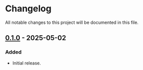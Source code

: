 # Changelog

All notable changes to this project will be documented in this file.

## [0.1.0] - 2025-05-02

### Added

-   Initial release.

[0.1.0]: https://github.com/s77rt/react-native-date-picker/releases/tag/v0.1.0
